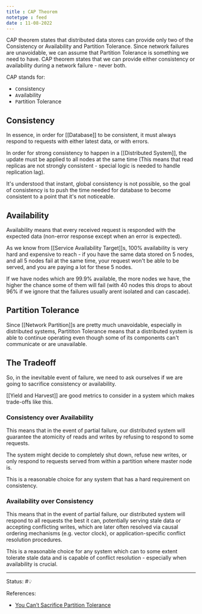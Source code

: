 ```yaml
---
title : CAP Theorem
notetype : feed
date : 11-08-2022
---
```


CAP theorem states that distributed data stores can provide only two of the Consistency or Availability and Partition Tolerance. Since network failures are unavoidable, we can assume that Partition Tolerance is something we need to have. CAP theorem states that we can provide either consistency or availability during a network failure - never both.

CAP stands for:
- `C`onsistency
- `A`vailability
- `P`artition Tolerance

## Consistency

In essence, in order for [[Database]] to be consistent, it must always respond to requests with either latest data, or with errors.

In order for strong consistency to happen in a [[Distributed System]], the update must be applied to all nodes at the same time (This means that read replicas are not strongly consistent - special logic is needed to handle replication lag).

It's understood that instant, global consistency is not possible, so the goal of consistency is to push the time needed for database to become consistent to a point that it's not noticeable.

## Availability

Availability means that every received request is responded with the expected data (non-error response except when an error is expected). 

As we know from [[Service Availability Target]]s, 100% availability is very hard and expensive to reach - if you have the same data stored on 5 nodes, and all 5 nodes fail at the same time, your request won't be able to be served, and you are paying a lot for these 5 nodes.

If we have nodes which are 99.9% available, the more nodes we have, the higher the chance some of them will fail (with 40 nodes this drops to about 96% if we ignore that the failures usually arent isolated and can cascade).

## Partition Tolerance

Since [[Network Partition]]s are pretty much unavoidable, especially in distributed systems, Partititon Tolerance means that a distributed system is able to continue operating even though some of its components can't communicate or are unavailable.


## The Tradeoff

So, in the inevitable event of failure, we need to ask ourselves if we are going to sacrifice consistency or availability.

[[Yield and Harvest]] are good metrics to consider in a system which makes trade-offs like this.

### Consistency over Availability

This means that in the event of partial failure, our distributed system will guarantee the atomicity of reads and writes by refusing to respond to some requests.

The system might decide to completely shut down, refuse new writes, or only respond to requests served from within a partition where master node is.

This is a reasonable choice for any system that has a hard requirement on consistency.

### Availability over Consistency

This means that in the event of partial failure, our distributed system will respond to all requests the best it can, potentially serving stale data or accepting conflicting writes, which are later often resolved via causal ordering mechanisms (e.g. vector clock), or application-specific conflict resolution procedures. 


This is a reasonable choice for any system which can to some extent tolerate stale data and is capable of conflict resolution - especially when availability is crucial.



-----

Status: #💡 

References:
- [You Can’t Sacrifice Partition Tolerance](https://codahale.com/you-cant-sacrifice-partition-tolerance/)
